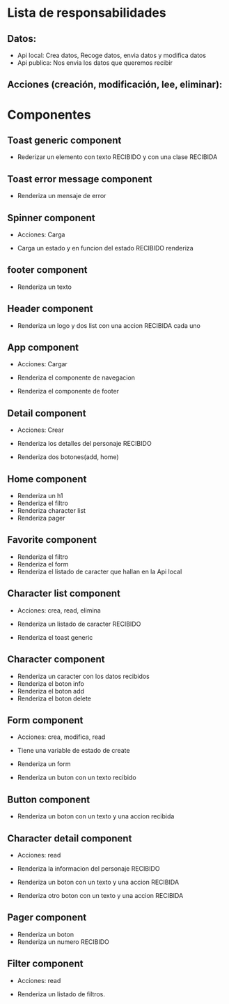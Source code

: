 # Lista de responsabilidades

## Datos:

- Api local: Crea datos, Recoge datos, envia datos y modifica datos
- Api publica: Nos envia los datos que queremos recibir

## Acciones (creación, modificación, lee, eliminar):

# Componentes

## Toast generic component

- Rederizar un elemento con texto RECIBIDO y con una clase RECIBIDA

## Toast error message component

- Renderiza un mensaje de error

## Spinner component

- Acciones: Carga

- Carga un estado y en funcion del estado RECIBIDO renderiza

## footer component

- Renderiza un texto

## Header component

- Renderiza un logo y dos list con una accion RECIBIDA cada uno

## App component

- Acciones: Cargar

- Renderiza el componente de navegacion
- Renderiza el componente de footer

## Detail component

- Acciones: Crear

- Renderiza los detalles del personaje RECIBIDO
- Renderiza dos botones(add, home)

## Home component

- Renderiza un h1
- Renderiza el filtro
- Renderiza character list
- Renderiza pager

## Favorite component

- Renderiza el filtro
- Renderiza el form
- Renderiza el listado de caracter que hallan en la Api local

## Character list component

- Acciones: crea, read, elimina

- Renderiza un listado de caracter RECIBIDO
- Renderiza el toast generic

## Character component

- Renderiza un caracter con los datos recibidos
- Renderiza el boton info
- Renderiza el boton add
- Renderiza el boton delete

## Form component

- Acciones: crea, modifica, read

- Tiene una variable de estado de create
- Renderiza un form
- Renderiza un buton con un texto recibido

## Button component

- Renderiza un boton con un texto y una accion recibida

## Character detail component

- Acciones: read

- Renderiza la informacion del personaje RECIBIDO
- Renderiza un boton con un texto y una accion RECIBIDA
- Renderiza otro boton con un texto y una accion RECIBIDA

## Pager component

- Renderiza un boton
- Renderiza un numero RECIBIDO

## Filter component

- Acciones: read

- Renderiza un listado de filtros.
